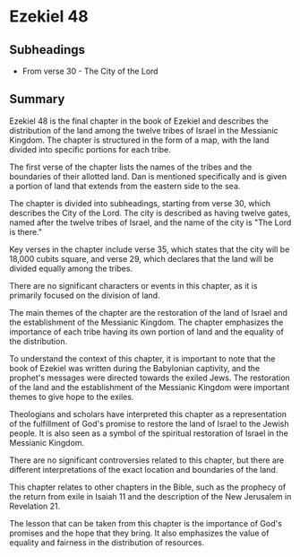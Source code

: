 # Ezekiel 48

## Subheadings

* From verse 30 - The City of the Lord

## Summary

Ezekiel 48 is the final chapter in the book of Ezekiel and describes the distribution of the land among the twelve tribes of Israel in the Messianic Kingdom. The chapter is structured in the form of a map, with the land divided into specific portions for each tribe.

The first verse of the chapter lists the names of the tribes and the boundaries of their allotted land. Dan is mentioned specifically and is given a portion of land that extends from the eastern side to the sea.

The chapter is divided into subheadings, starting from verse 30, which describes the City of the Lord. The city is described as having twelve gates, named after the twelve tribes of Israel, and the name of the city is "The Lord is there."

Key verses in the chapter include verse 35, which states that the city will be 18,000 cubits square, and verse 29, which declares that the land will be divided equally among the tribes.

There are no significant characters or events in this chapter, as it is primarily focused on the division of land.

The main themes of the chapter are the restoration of the land of Israel and the establishment of the Messianic Kingdom. The chapter emphasizes the importance of each tribe having its own portion of land and the equality of the distribution.

To understand the context of this chapter, it is important to note that the book of Ezekiel was written during the Babylonian captivity, and the prophet's messages were directed towards the exiled Jews. The restoration of the land and the establishment of the Messianic Kingdom were important themes to give hope to the exiles.

Theologians and scholars have interpreted this chapter as a representation of the fulfillment of God's promise to restore the land of Israel to the Jewish people. It is also seen as a symbol of the spiritual restoration of Israel in the Messianic Kingdom.

There are no significant controversies related to this chapter, but there are different interpretations of the exact location and boundaries of the land.

This chapter relates to other chapters in the Bible, such as the prophecy of the return from exile in Isaiah 11 and the description of the New Jerusalem in Revelation 21.

The lesson that can be taken from this chapter is the importance of God's promises and the hope that they bring. It also emphasizes the value of equality and fairness in the distribution of resources.